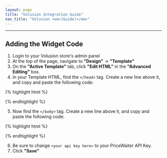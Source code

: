 ```yaml
---
layout: page
title: "Volusion Integration Guide"
nav_title: "Volusion <em>(Guide)</em>"
---
```


* * *

## Adding the Widget Code

1. Login to your Volusion store's admin panel
2. At the top of the page, navigate to __"Design"__ -> __"Template"__
3. On the __"Active Template"__ tab, click __"Edit HTML"__ in the __"Advanced Editing"__ box.
4. In your Template HTML, find the `</head>` tag. Create a new line above it, and copy and paste the following code:

{% highlight html %}
<!-- Begin PriceWaiter code -->
<script type="text/javascript">
var PriceWaiterOptions = {
	product: {},
	button: {
	    size: 'lg' // or 'sm'
	},
	onLoad: function() {
		//onload product data
		PriceWaiter.setSKU($("span.product_code").html());
		PriceWaiter.setProduct($("span[itemprop=name]").html());
		var price = $("span[itemprop=price]").html();
		if(price) {
			price = price.replace(/[$,]+/g, "");
		} else {
			price = 0;
		}
		PriceWaiter.setPrice(parseFloat(price));
		var prodImg = document.getElementsByClassName('vCSS_img_product_photo');
		if(prodImg.length > 0) {
			PriceWaiter.setProductImage(prodImg[0].src);
		}
		//onload product options
		var selects = $('#vCSS_mainform select');
		for(var i=0; i < selects.length; i++) {
			var selectName = selects[i].name.replace(/SELECT.*_/g, "");
			var selectVal = selects[i].options[selects[i].selectedIndex].innerHTML;
			PriceWaiter.setProductOption(selectName, selectVal);
		}
		//tiny bit of styling
		var br = $('<br />');
		br.insertBefore($('iframe'));
		$('iframe').css('padding-top', '7px');
	}
};
</script>
<!-- End PriceWaiter code -->
{% endhighlight %}

<ol start="5">
    <li>Now find the <code>&lt;/body&gt;</code> tag. Create a new line above it, and copy and paste the following code:</li>
</ol>

{% highlight html %}
<!-- Begin PriceWaiter code -->
<script type="text/javascript">
(function () {
    if(document.getElementById('no_pricewaiter')) {
		return false;
    } else {
		var checkExist = setInterval(function() {
			if(document.getElementsByName('btnaddtocart') != null) {
				clearInterval(checkExist);
				var pwbutton = $('<span>', {id: 'pricewaiter'});
				pwbutton.insertAfter($('[name=btnaddtocart]'));
			}
		}, 200);
    }
})();
if(typeof change_option != 'undefined') {
	var orig_change_option = change_option;
	change_option = function(arg_selectbox, arg_optionid) {
		//set select and radio options
		var selectBox = document.getElementsByName(arg_selectbox)[0];
		var selectBoxId = arg_selectbox.replace(/SELECT.*_/g, "");
		var selectedValue = null;
		if(selectBox.type == 'radio') {
			var selectedRadioBtn = $('input[name=' + arg_selectbox + ']:checked')[0];
			var radioBtns = $('input[name=' + arg_selectbox + ']:checked').parent()[0].childNodes;
			for(var i=0; i<radioBtns.length; i++) {
				if(radioBtns[i] == selectedRadioBtn) {
					selectedValue = radioBtns[i+1].nodeValue.trim();
				}
			}
		} else {
			selectedValue = selectBox.options[selectBox.selectedIndex].innerHTML;
		}
		PriceWaiter.setProductOption(selectBoxId, selectedValue);
		//set price
		var priceRegex = /Add ([$,.0-9]+)/g;
		var match = priceRegex.exec(selectedValue);
		if(match != null) {
			var basePrice = parseFloat($("span[itemprop=price]").html().replace(/[$,]+/g, ""));
			PriceWaiter.setPrice(basePrice + parseFloat(match[1].replace(/[$,]+/g, "")));
		}
		//do original function
		return orig_change_option(arg_selectbox, arg_optionid);
	}
}
</script>
<script src="https://widget.pricewaiter.com/script/<your api key here>.js" async></script>
<!-- End PriceWaiter code -->
{% endhighlight %}

<ol start="6">
    <li>Be sure to change <code>&lt;your api key here&gt;</code> to your PriceWaiter API Key.</li>
    <li>Click <strong>"Save"</strong></li>
</ol>

